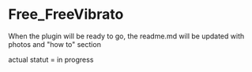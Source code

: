 # Free_FreeVibrato

When the plugin will be ready to go, the readme.md will be updated with photos and "how to" section

actual statut = in progress
